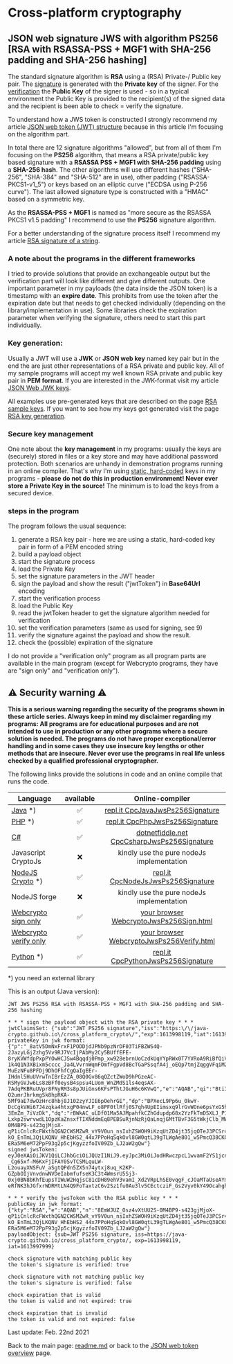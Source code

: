 # Cross-platform cryptography

## JSON web signature JWS with algorithm PS256 [RSA with RSASSA-PSS + MGF1 with SHA-256 padding and SHA-256 hashing]

The standard signature algorithm is **RSA** using a (RSA) Private-/ Public key pair. The <u>signature</u> is generated with the **Private key** of the signer. For the <u>verification</u> the **Public Key** of the signer is used - so in a typical environment the Public Key is provided to the recipient(s) of the signed data and the recipient is been able to check = verify the signature.

To understand how a JWS token is constructed I strongly recommend my article [JSON web token (JWT) structure](json_web_token_structure.md) because in this article I'm focusing on the algorithm part.

In total there are 12 signature algorithms "allowed", but from all of them I'm focusing on the **PS256** algorithm, that means a RSA private/public key based signature with a **RSASSA PSS +  MGF1 with SHA-256 padding** using a **SHA-256 hash**. The other algorithms will use different hashes ("SHA-256", "SHA-384" and "SHA-512" are in use), other padding ("RSASSA-PKCS1-v1_5") or keys based on an elliptic curve ("ECDSA using P-256 curve"). The last allowed signature type is constructed with a "HMAC" based on a symmetric key. 

As the **RSASSA-PSS + MGF1** is named as "more secure as the RSASSA PKCS1 v1.5 padding" I recommend to use the **PS256** signature algorithm.

For a better understanding of the signature process itself I recommend my article [RSA signature of a string](rsa_signature_string.md).

### A note about the programs in the different frameworks

I tried to provide solutions that provide an exchangeable output but the verification part will look like different and give different outputs. One important parameter in my payloads (the data inside the JSON token) is a timestamp with an **expire date**. This prohibits from use the token after the expiration date but that needs to get checked individually (depending on the library/implementation in use). Some libraries check the expiration parameter when verifying the signature, others need to start this part individually.

### Key generation: 

Usually a JWT will use a **JWK** or **JSON web key** named key pair but in the end the are just other representations of a RSA private and public key. All of my sample programs will accept my well known RSA private and public key pair in **PEM format**. If you are interested in the JWK-format visit my article [JSON Web JWK keys](json_web_token_jwk_keys.md).

All examples use pre-generated keys that are described on the page [RSA sample keys](rsa_sample_keypair.md). If you want to see how my keys got generated visit the page [RSA key generation](rsa_key_generation.md). 

### Secure key management

One note about the **key management** in my programs: usually the keys are (securely) stored in files or a key store and may have additional password protection. Both scenarios are unhandy in demonstration programs running in an online compiler. That's why I'm using <u>static, hard-coded</u> keys in my programs - **please do not do this in production environment! Never ever store a Private Key in the source!** The minimum is to load the keys from a secured device.

### steps in the program

The program follows the usual sequence:
1. generate a RSA key pair - here we are using a static, hard-coded key pair in form of a PEM encoded string
2. build a payload object
3. start the signature process
4. load the Private Key
5. set the signature parameters in the JWT header
6. sign the payload and show the result ("jwtToken") in **Base64Url** encoding
7. start the verification process
8. load the Public Key
9. read the jwtToken header to get the signature algorithm needed for verification
10. set the verification parameters (same as used for signing, see 9)
11. verify the signature against the payload and show the result.
12. check the (possible) expiration of the signature

I do not provide a "verification only" program as all program parts are available in the main program (except for Webcrypto programs, they have are "sign only" and "verification only").

## :warning: Security warning :warning:

**This is a serious warning regarding the security of the programs shown in these article series.  Always keep in mind my disclaimer regarding my programs: All programs are for educational purposes and are not intended to use in production or any other programs where a  secure solution is needed. The programs do not have proper exceptional/error handling and in some cases they use insecure key lengths or other methods that are insecure. Never ever use the programs in real life unless checked by a qualified professional cryptographer.**

The following links provide the solutions in code and an online compile that runs the code.

| Language | available | Online-compiler
| ------ | :---: | :----: |
| [Java](../JwtJwsPs256Signature/JwsPs256Signature.java) *) | :white_check_mark: | [repl.it CpcJavaJwsPs256Signature](https://repl.it/@javacrypto/CpcJavaJwsPs256Signature#Main.java/) |
| [PHP](../JwtJwsPs256Signature/JwsPs256Signature.php) *) | :white_check_mark: | [repl.it CpcPhpJwsPs256Signature](https://repl.it/@javacrypto/CpcPhpJwsPs256Signature#main.php/) |
| [C#](../JwtJwsPs256Signature/JwsPs256Signature.cs) | :white_check_mark: | [dotnetfiddle.net CpcCsharpJwsPs256Signature](https://dotnetfiddle.net/UJJm2a/) |
| Javascript CryptoJs | :x: | kindly use the pure nodeJs implementation |
| [NodeJS Crypto](../JwtJwsPs256Signature/JwsPs256SignatureNodeJs.js) *) | :white_check_mark: | [repl.it CpcNodeJsJwsPs256Signature](https://repl.it/@javacrypto/CpcNodeJsJwsPs256Signature#index.js/)
| NodeJS forge | :x: | kindly use the pure nodeJs implementation |
| [Webcrypto sign only](../JwtJwsPs256Signature/jwsps256signaturesign.html) | :white_check_mark: | [your browser WebcryptoJwsPs256Sign.html](https://java-crypto.github.io/cross_platform_crypto/JwtJwsPs256Signature/jwsps256signaturesign.html)
| [Webcrypto verify only](../JwtJwsPs256Signature/jwsps256signatureverification.html) | :white_check_mark: | [your browser WebcryptoJwsPs256Verify.html](https://java-crypto.github.io/cross_platform_crypto/JwtJwsPs256Signature/jwsps256signatureverification.html)
| [Python](../JwtJwsPs256Signature/JwsPs256Signature.py) *) | :white_check_mark: | [repl.it CpcPythonJwsPs256Signature](https://repl.it/@javacrypto/CpcPythonJwsPs256Signature#main.py/)

*) you need an external library

This is an output (Java version):

```plaintext
JWT JWS PS256 RSA with RSASSA-PSS + MGF1 with SHA-256 padding and SHA-256 hashing

* * * sign the payload object with the RSA private key * * *
jwtClaimsSet: {"sub":"JWT PS256 signature","iss":"https:\/\/java-crypto.github.io\/cross_platform_crypto\/","exp":1613998119,"iat":1613997999}
privateKey in jwk format:
{"p":"_8atV5DmNxFrxF1PODDjdJPNb9pzNrDF03TiFBZWS4Q-2JazyLGjZzhg5Vv9RJ7VcIjPAbMy2Cy5BUffEFE-8ryKVWfdpPxpPYOwHCJSw4Bqqdj0Pmp_xw928ebrnUoCzdkUqYYpRWx0T7YVRoA9RiBfQiVHhuJBSDPYJPoP34k","kty":"RSA","q":"8H9wLE5L8raUn4NYYRuUVMa-1k4Q1N3XBixm5cccc_Ja4LVvrnWqmFOmfFgpVd8BcTGaPSsqfA4j_oEQp7tmjZqggVFqiM2mJ2YEv18cY_5kiDUVYR7VWSkpqVOkgiX3lK3UkIngnVMGGFnoIBlfBFF9uo02rZpC5o5zebaDIms","d":"hXGYfOMFzXX_vds8HYQZpISDlSF3NmbTCdyZkIsHjndcGoSOTyeEOxV93MggxIRUSjAeKNjPVzikyr2ixdHbp4fAKnjsAjvcfnOOjBp09WW4QCi3_GCfUh0w39uhRGZKPjiqIj8NzBitN06LaoYD6MPg_CtSXiezGIlFn_Hs-MuEzNFu8PFDj9DhOFhfCgQaIgEEr-IHdnl5HuUVrwTnIBrEzZA_08Q0Gv86qQZctZWoD9hPGzeAC-RSMyGVJw6Ls8zBFf0eysB4spsu4LUom_WnZMdS1ls4eqsAX-7AdqPKBRuUVpr8FNyRM3s8pJUiGns6KFsPThtJGuH6c6KVwQ","e":"AQAB","qi":"BtiIiTnpBkd6hkqJnHLh6JxBLSxUopFvbhlR37Thw1JN94i65dmtgnjwluvR_OMgzcR8e8uCH2sBn5od78vzgiDXsqITF76rJgeO639ILTA4MO3Mz-O2umrJhrkmgSk8hpRKA-5Mf9aE7dwOzHrc8hbj8J102zyYJIE6pOehrGE","dp":"BPXecL9Pp6u_0kwY-DcCgkVHi67J4zqka4htxgP04nwLF_o8PF0tlRfj0S7qh4UpEIimsxq9lrGvWOne6psYxG5hpGxiQQvgIqBGLxV_U2lPKEIb4oYAOmUTYnefBCrmSQW3v93pOP50dwNKAFcGWTDRiB_e9j-3EmZm_7iVzDk","dq":"rBWkAC_uLDf01Ma5AJMpahfkCZhGdupdp68x2YzFkTmDSXLJ_P15GhIQ-Lxkp2swrvwdL1OpzKaZnsxfTIXNddmEq8PEBSuRjnNzRjQaLnqjGMtTBvF3G5tWkjClb_MW2q4fgWUG8cusetQqQn2k_YQKAOh2jXXqFOstOZQc9Q0","n":"8EmWJUZ_Osz4vXtUU2S-0M4BP9-s423gjMjoX-qP1iCnlcRcFWxthQGN2CWSMZwR_vY9V0un_nsIxhZSWOH9iKzqUtZD4jt35jqOTeJ3PCSr48JirVDNLet7hRT37Ovfu5iieMN7ZNpkjeIG_CfT_QQl7R-kO_EnTmL3QjLKQNV_HhEbHS2_44x7PPoHqSqkOvl8GW0qtL39gTLWgAe801_w5PmcQ38CKG0oT2gdJmJqIxNmAEHkatYGHcMDtXRBpOhOSdraFj6SmPyHEmLBishaq7Jm8NPPNK9QcEQ3q-ERa5M6eM72PpF93g2p5cjKgyzzfoIV09Zb_LJ2aW2gQw"}
signed jwsToken:
eyJ0eXAiOiJKV1QiLCJhbGciOiJQUzI1NiJ9.eyJpc3MiOiJodHRwczpcL1wvamF2YS1jcnlwdG8uZ2l0aHViLmlvXC9jcm9zc19wbGF0Zm9ybV9jcnlwdG9cLyIsInN1YiI6IkpXVCBQUzI1NiBzaWduYXR1cmUiLCJleHAiOjE2MTM5OTgxMTksImlhdCI6MTYxMzk5Nzk5OX0.YN4DdCC6WBnst6hPsVdX9cS2I-_Cg65xf-M6KxFjIFAY0SvTCSMLquLW-L2ouayXNSFuV_aSgtQPdn5ZX5n74ytxj8uq_K2KP-GZpbOIjVnvdnwNVDeIabmfufseK3C3t4WmsrU5Sj3-0xj0BN8bKhfEupsTIWuW2HqjsC81cDH89ehV3vamI_Xd2VRpLhSE0vqgF_cJOaMTaUseAYm20JO89pQ1U05BfTOhTsDh9_bRlBx0Du4nR-eRfNK3hJGfxrWDRMtLN4Q9FoTaxtzC6v2Sz1fu0Au3lv5CEctcziF_Gs2Vyv0kY49OcahghChOnyvnrPbEBY8KppnBZnI0Ig

* * * verify the jwsToken with the RSA public key * * *
publicKey in jwk format:
{"kty":"RSA","e":"AQAB","n":"8EmWJUZ_Osz4vXtUU2S-0M4BP9-s423gjMjoX-qP1iCnlcRcFWxthQGN2CWSMZwR_vY9V0un_nsIxhZSWOH9iKzqUtZD4jt35jqOTeJ3PCSr48JirVDNLet7hRT37Ovfu5iieMN7ZNpkjeIG_CfT_QQl7R-kO_EnTmL3QjLKQNV_HhEbHS2_44x7PPoHqSqkOvl8GW0qtL39gTLWgAe801_w5PmcQ38CKG0oT2gdJmJqIxNmAEHkatYGHcMDtXRBpOhOSdraFj6SmPyHEmLBishaq7Jm8NPPNK9QcEQ3q-ERa5M6eM72PpF93g2p5cjKgyzzfoIV09Zb_LJ2aW2gQw"}
payloadObject: {sub=JWT PS256 signature, iss=https://java-crypto.github.io/cross_platform_crypto/, exp=1613998119, iat=1613997999}

check signature with matching public key
the token's signature is verified: true

check signature with not matching public key
the token's signature is verified: false

check expiration that is valid
the token is valid and not expired: true

check expiration that is invalid
the token is valid and not expired: false

```

Last update: Feb. 22nd 2021

Back to the main page: [readme.md](../readme.md) or back to the [JSON web token overview](json_web_token_overview.md) page.